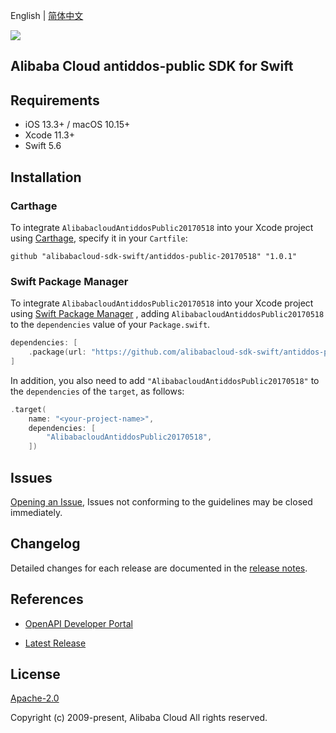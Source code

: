 English | [简体中文](README-CN.md)

![](https://aliyunsdk-pages.alicdn.com/icons/AlibabaCloud.svg)

## Alibaba Cloud antiddos-public SDK for Swift

## Requirements

- iOS 13.3+ / macOS 10.15+
- Xcode 11.3+
- Swift 5.6

## Installation

### Carthage

To integrate `AlibabacloudAntiddosPublic20170518` into your Xcode project using [Carthage](https://github.com/Carthage/Carthage), specify it in your `Cartfile`:

```ogdl
github "alibabacloud-sdk-swift/antiddos-public-20170518" "1.0.1"
```

### Swift Package Manager

To integrate `AlibabacloudAntiddosPublic20170518` into your Xcode project using [Swift Package Manager](https://swift.org/package-manager/) , adding `AlibabacloudAntiddosPublic20170518` to the `dependencies` value of your `Package.swift`.

```swift
dependencies: [
    .package(url: "https://github.com/alibabacloud-sdk-swift/antiddos-public-20170518.git", from: "1.0.1")
]
```

In addition, you also need to add `"AlibabacloudAntiddosPublic20170518"` to the `dependencies` of the `target`, as follows:

```swift
.target(
    name: "<your-project-name>",
    dependencies: [
        "AlibabacloudAntiddosPublic20170518",
    ])
```

## Issues

[Opening an Issue](https://github.com/alibabacloud-sdk-swift/antiddos-public-20170518/issues/new), Issues not conforming to the guidelines may be closed immediately.

## Changelog

Detailed changes for each release are documented in the [release notes](./ChangeLog.txt).

## References

* [OpenAPI Developer Portal](https://next.api.alibabacloud.com/home)
- [Latest Release](https://github.com/alibabacloud-sdk-swift/antiddos-public-20170518)

## License

[Apache-2.0](http://www.apache.org/licenses/LICENSE-2.0)

Copyright (c) 2009-present, Alibaba Cloud All rights reserved.
